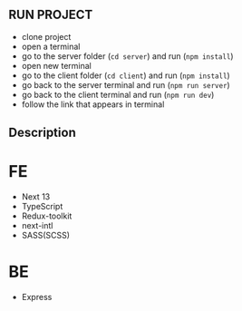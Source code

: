 ## RUN PROJECT
- clone project
- open a terminal
- go to the server folder (`cd server`) and run (`npm install`)
- open new terminal
- go to the client folder (`cd client`) and run (`npm install`)
- go back to the server terminal and run (`npm run server`)
- go back to the client terminal and run (`npm run dev`)
- follow the link that appears in terminal

## Description 
# FE
- Next 13
- TypeScript
- Redux-toolkit
- next-intl
- SASS(SCSS)

# BE
- Express
